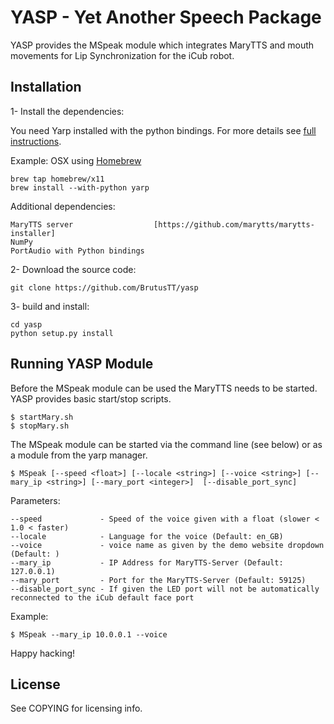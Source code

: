 # YASP - Yet Another Speech Package

YASP provides the MSpeak module which integrates MaryTTS and mouth movements for Lip Synchronization for the iCub robot.

## Installation

1- Install the dependencies:

You need Yarp installed with the python bindings. For more details see 
[full instructions](http://wiki.icub.org/yarpdoc/install.html).

Example: OSX using [Homebrew](http://brew.sh)

    brew tap homebrew/x11
    brew install --with-python yarp


Additional dependencies:

    MaryTTS server					[https://github.com/marytts/marytts-installer]
    NumPy
    PortAudio with Python bindings


2- Download the source code: 

    git clone https://github.com/BrutusTT/yasp

3- build and install:

    cd yasp
    python setup.py install


## Running YASP Module

Before the MSpeak module can be used the MaryTTS needs to be started. YASP provides basic start/stop scripts.

	$ startMary.sh
	$ stopMary.sh

The MSpeak module can be started via the command line (see below) or as a module from the yarp manager.

    $ MSpeak [--speed <float>] [--locale <string>] [--voice <string>] [--mary_ip <string>] [--mary_port <integer>]  [--disable_port_sync]

Parameters:

	--speed				- Speed of the voice given with a float (slower < 1.0 < faster)
	--locale			- Language for the voice (Default: en_GB)
	--voice				- voice name as given by the demo website dropdown (Default: )
	--mary_ip			- IP Address for MaryTTS-Server (Default: 127.0.0.1)
	--mary_port			- Port for the MaryTTS-Server (Default: 59125)
	--disable_port_sync	- If given the LED port will not be automatically reconnected to the iCub default face port

Example:

    $ MSpeak --mary_ip 10.0.0.1 --voice 


Happy hacking!

## License

See COPYING for licensing info.
